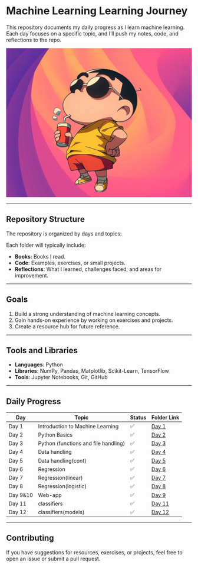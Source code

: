 # Machine Learning Learning Journey  

This repository documents my daily progress as I learn machine learning. Each day focuses on a specific topic, and I’ll push my notes, code, and reflections to the repo.  

![ML Journey](./images/pp.png)


---

## Repository Structure  

The repository is organized by days and topics:  

Each folder will typically include:  
- **Books**: Books I read.  
- **Code**: Examples, exercises, or small projects.  
- **Reflections**: What I learned, challenges faced, and areas for improvement.  

---

## Goals  

1. Build a strong understanding of machine learning concepts.  
2. Gain hands-on experience by working on exercises and projects.  
3. Create a resource hub for future reference.  

---

## Tools and Libraries  

- **Languages**: Python  
- **Libraries**: NumPy, Pandas, Matplotlib, Scikit-Learn, TensorFlow
- **Tools**: Jupyter Notebooks, Git, GitHub  

---

## Daily Progress  

| Day   | Topic                         | Status       | Folder Link          |  
|-------|-------------------------------|--------------|----------------------|  
| Day 1 | Introduction to Machine Learning | ✅   | [Day 1](DAYS/Day1.md) |  
| Day 2 | Python Basics                  | ✅   | [Day 2](DAYS/Day2.md) |  
| Day 3 | Python (functions and file handling)                  | ✅   | [Day 3](DAYS/Day3.md) | 
| Day 4 | Data handling                  | ✅   | [Day 4](DAYS/Day4.md) |
| Day 5 | Data handling(cont)                  | ✅   | [Day 5](DAYS/Day5.md) |
| Day 6 | Regression                  | ✅   | [Day 6](DAYS/Day6.md) |
| Day 7 | Regression(linear)                  | ✅   | [Day 7](DAYS/Day7.md) |
| Day 8 | Regression(logistic)                  | ✅   | [Day 8](DAYS/Day8.md) |
| Day 9&10 | Web-app                 | ✅   | [Day 9](DAYS/Day9.md) |
| Day 11 | classifiers                  | ✅   | [Day 11](DAYS/Day11.md) |
| Day 12 | classifiers(models)                  | ✅   | [Day 12](DAYS/Day12.md) |
---

## Contributing  

If you have suggestions for resources, exercises, or projects, feel free to open an issue or submit a pull request.  
